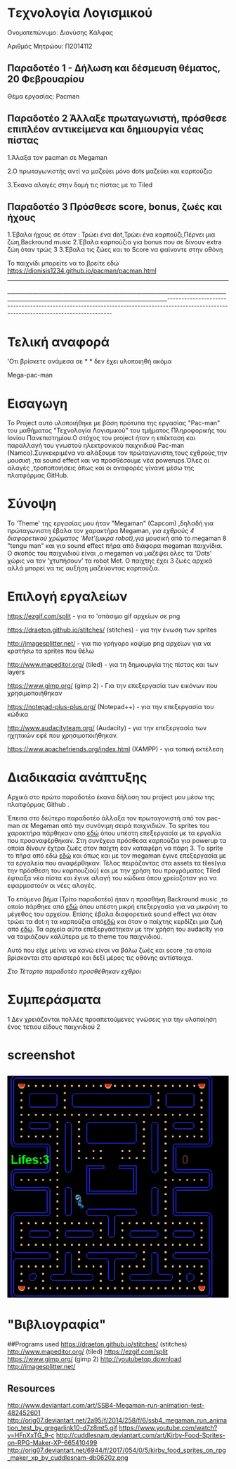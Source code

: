 ﻿# Tεχνολογία Λογισμικού

Ονοματεπώνυμο: Διονύσης Κάλφας

Αριθμός Μητρώου: Π2014112

## Παραδοτέο 1 - Δήλωση και δέσμευση θέματος, 20 Φεβρουαρίου

Θέμα εργασίας: Pacman


## Παραδοτέο 2 Άλλαξε πρωταγωνιστή, πρόσθεσε επιπλέον αντικείμενα και δημιουργία νέας πίστας

1.Άλαξα τον pacman σε Megaman

2.Ο πρωταγωνιστής αντί να μαζεύει μόνο dots μαζεύει και καρπούζια

3.Έκανα αλαγές στην δομή τις πίστας με το Tiled


## Παραδοτέο 3  Πρόσθεσε score, bonus, ζωές και ήχους
1.Έβαλα ήχους σε όταν : Τρώει ένα dot,Τρώει ένα καρπούζι,Πέρνει μια ζώη,Backround music
2.Έβαλα καρπούζια για bonus που σε δίνουν extra ζώη όταν τρώς 3
3.Έβαλα τις ζώες και το Score να φαίνοντε στην οθόνη


Το παιχνίδι μπορείτε να το βρείτε εδώ
https://dionisis1234.github.io/pacman/pacman.html

  
 ---------------------------------------------------------------------------------------------------------------------------------------
 _______________________________________________________________________________________________________________________________________----------------------------------------------------------------------------------------------------------------------------------------
  
  # Τελική αναφορά
  'Οτι βρίσκετε ανάμεσα σε * * δεν έχει υλοποιηθή ακόμα

Mega-pac-man

# Εισαγωγη

Το Project αυτό υλοποιήθηκε με βάση πρότυπα της εργασίας "Pac-man" του μαθήματος "Τεχνολογία Λογισμικού" 
του τμήματος Πληροφορικής του Ιονίου Πανεπιστημίου.Ο στόχος του project ήταν η επέκταση και παραλλαγή του 
γνωστού ηλεκτρονικού παιχνιδιού Pac-man (Namco).Συγκεκριμένα να αλάξουμε τον πρώταγωνιστη,τους εχθρούς,την μουσική
,τα sound effect και να προσθέσουμε νέα powerups.Όλες οι αλαγές ,τροποποιήσεις όπως και οι αναφορές γίνανε μέσω
της πλατφόρμας GitHub.


# Σύνοψη

Το 'Theme' της εργασίας μου ήταν "Megaman" (Capcom) ,δηλαδή για πρώταγωνιστη έβαλα τον χαρακτήρα Megaman,
*για εχθρούς 4 διαφορετικού χρώματος 'Met'(μικρα robot)*,για μουσική από το megaman 8 "tengu man"
και για sound effect πήρα από διάφορα megaman παιχνίδια.
Ο σκοπός του παιχνιδιού είναι ,ο megaman να μαζέψει όλες τα 'Dots' χώρις να τον 'χτυπήσουν' τα robot Met.
Ο παίχτης έχει 3 ζωές αρχικά αλλά μπορεί να τις αυξήση μαζεύοντας καρπούζια.


# Επιλογή εργαλείων
 https://ezgif.com/split  - για το 'σπάσιμο gif αρχείων σε png
 
 https://draeton.github.io/stitches/ (stitches) - για την ένωση των sprites
 
 http://imagesplitter.net/ - για πιο γρήγορο κοψίμο png αρχείων για να κρατήσω τα sprites που θέλω
 
 http://www.mapeditor.org/ (tiled) - για τη δημιουργία της πίστας και των layers
 
 https://www.gimp.org/ (gimp 2) - Για την επεξεργασία των εικόνων που χρησιμοποιήθηκαν
 
 https://notepad-plus-plus.org/ (Notepad++) - για την επεξεργασία του κώδικα
 
 http://www.audacityteam.org/ (Audacity) - για την επεξεργασία των ηχητικών εφέ που χρησιμοποιήθηκαν.
 
 https://www.apachefriends.org/index.html (XAMPP) - για τοπική εκτέλεση
 

 
 
 # Διαδικασία ανάπτυξης
 
 Αρχικά στο πρώτο παραδοτέο έκανα δήλοση του project μου μέσω της πλατφόρμας Github .
 
 Έπειτα στο δεύτερο παραδοτέο άλλαξα τον πρωταγονιστή από τον pac-man σε Megaman από την συνόνιμη σειρά παιχνιδιών.
 Τα sprites του χαρακτήρα πάρθηκαν απο [εδώ](http://orig07.deviantart.net/2a95/f/2014/258/f/6/ssb4_megaman_run_animation_test_by_gregarlink10-d7z8mt5.gif) όπου υπέστη επεξεργασία με τα εργαλία που προαναφέρθηκαν.
 Στη συνέχεια πρόσθεσα καρπούζια για powerup τα οποία δίνουν έχτρα ζωές στον παίχτη έαν καταφέρη να πάρη 3.
 Τo sprite το πήρα από εδώ [εδώ](http://cuddlesnam.deviantart.com/art/Kirby-Food-Sprites-on-RPG-Maker-XP-665410499) και όπως και με τον megaman έγινε επεξεργασία με τα εργαλεία που αναφέρθηκαν.
 Τέλος πειράζοντας στα assets τα tiles(για την πρόσθεση του καρπουζιού) και με την χρήση του προγράματος Tiled έφτιαξα νέα πίστα και έγινε αλαγή του κώδικα όπου χρείαζοταν για να εφαρμοστούν οι νέες αλαγές.
 
 Το επόμενο βήμα (Τρίτο παραδοτέο) ήταν η προσθήκη Backround music ,το οποίο πάρθηκε από [εδώ](https://www.youtube.com/watch?v=HFnXxTG_9-c) όπου υπέστη μικρή επεξεργασία για να μικρύνη το μέγεθος του αρχείου.
 Επίσης έβαλα διαφορετικά sound effect για όταν τρώει τα dot η τα καρπούζια από[εδώ](https://www.sounds-resource.com/nes/megaman2/sound/3616/) και όταν ο παίχτης κερδίζει μια ζωή από [εδώ](https://www.youtube.com/watch?v=69AyYUJUBTg).
 Τα αρχεία αύτα επεξεργάστηκαν με την χρήση του audacity για να ταιριάζουν καλύτερα με το theme του παιχνιδιού.
 
Αυτό που είχε μείνει να κανώ είναι να βάλω ζωές και score ,τα οποία βρίσκονται στο αριστερό και δεξί μέρος τις οθόνης αντίστοιχα.


*Στο Τέταρτο παραδοτέο προσθέθηκαν εχθροι*

 # Συμπεράσματα
 
 1 Δεν χρειάζονται πολλές προαπετούμενες γνώσεις για την υλοποίηση ένος τετιου είδους παιχνιδιού
 2 
 
 
 # screenshot
 
 ![screenshot](screenshot1.jpg)
---------------------------------------------------------------------------------------------------------------------------------------  
  # "Βιβλιογραφία"
##Programs used
  https://draeton.github.io/stitches/ (stitches)
  http://www.mapeditor.org/   (tiled)
  https://ezgif.com/split
  https://www.gimp.org/ (gimp 2)
  http://youtubetop.download
  http://imagesplitter.net/
  
## Resources
  http://www.deviantart.com/art/SSB4-Megaman-run-animation-test-482452601
  http://orig07.deviantart.net/2a95/f/2014/258/f/6/ssb4_megaman_run_animation_test_by_gregarlink10-d7z8mt5.gif
  https://www.youtube.com/watch?v=HFnXxTG_9-c
  http://cuddlesnam.deviantart.com/art/Kirby-Food-Sprites-on-RPG-Maker-XP-665410499
  http://orig07.deviantart.net/6944/f/2017/054/0/5/kirby_food_sprites_on_rpg_maker_xp_by_cuddlesnam-db0620z.png
